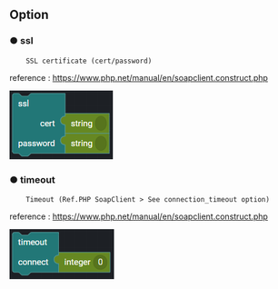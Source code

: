 ## Option

### ● ssl

        SSL certificate (cert/password)

reference : https://www.php.net/manual/en/soapclient.construct.php

![](../../../img/assets/image%20%28207%29.png)

### ● timeout

        Timeout (Ref.PHP SoapClient > See connection_timeout option)

reference : https://www.php.net/manual/en/soapclient.construct.php

![](../../../img/assets/image%20%28164%29.png)
